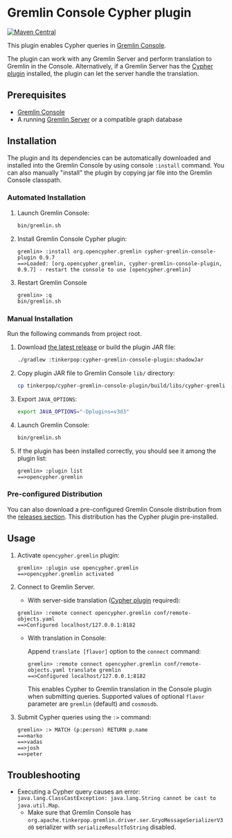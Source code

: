 # Gremlin Console Cypher plugin

[![Maven Central](https://maven-badges.herokuapp.com/maven-central/org.opencypher.gremlin/cypher-gremlin-console-plugin/badge.svg?style=shield)](https://maven-badges.herokuapp.com/maven-central/org.opencypher.gremlin/cypher-gremlin-console-plugin)

This plugin enables Cypher queries in [Gremlin Console](https://tinkerpop.apache.org/docs/current/tutorials/the-gremlin-console/).

The plugin can work with any Gremlin Server and perform translation to Gremlin in the Console. Alternatively, if a Gremlin Server has the [Cypher plugin](../cypher-gremlin-server-plugin) installed, the plugin can let the server handle the translation.

## Prerequisites

- [Gremlin Console](https://tinkerpop.apache.org/)
- A running [Gremlin Server](https://tinkerpop.apache.org/) or a compatible graph database

## Installation

The plugin and its dependencies can be automatically downloaded and installed into the Gremlin Console by using console `:install` command. You can also manually "install" the plugin by copying jar file into the Gremlin Console classpath.

### Automated Installation

1. Launch Gremlin Console:
    ```sh
    bin/gremlin.sh
    ```

1. Install Gremlin Console Cypher plugin:
    ```
    gremlin> :install org.opencypher.gremlin cypher-gremlin-console-plugin 0.9.7
    ==>Loaded: [org.opencypher.gremlin, cypher-gremlin-console-plugin, 0.9.7] - restart the console to use [opencypher.gremlin]
    ```

1. Restart Gremlin Console
    ```
    gremlin> :q
    bin/gremlin.sh
    ```

### Manual Installation

Run the following commands from project root.

1. Download [the latest release](https://github.com/opencypher/cypher-for-gremlin/releases) or build the plugin JAR file:
    ```sh
    ./gradlew :tinkerpop:cypher-gremlin-console-plugin:shadowJar
    ```
1. Copy plugin JAR file to Gremlin Console `lib/` directory:
    ```sh
    cp tinkerpop/cypher-gremlin-console-plugin/build/libs/cypher-gremlin-console-plugin-*-all.jar /path/to/gremlin-console/lib/
    ```
1. Export `JAVA_OPTIONS`:
    ```sh
    export JAVA_OPTIONS="-Dplugins=v3d3"
    ```
1. Launch Gremlin Console:
    ```sh
    bin/gremlin.sh
    ```
1. If the plugin has been installed correctly, you should see it among the plugin list:
    ```
    gremlin> :plugin list
    ==>opencypher.gremlin
    ```

### Pre-configured Distribution

You can also download a pre-configured Gremlin Console distribution from the [releases section](https://github.com/opencypher/cypher-for-gremlin/releases). This distribution has the Cypher plugin pre-installed.

## Usage

1. Activate `opencypher.gremlin` plugin:
    ```
    gremlin> :plugin use opencypher.gremlin
    ==>opencypher.gremlin activated 
    ```
1. Connect to Gremlin Server.
   * With server-side translation ([Cypher plugin](../cypher-gremlin-server-plugin) required):
    ```
    gremlin> :remote connect opencypher.gremlin conf/remote-objects.yaml
    ==>Configured localhost/127.0.0.1:8182
    ```
   * With translation in Console:

     Append `translate [flavor]` option to the `connect` command:

     ```
     gremlin> :remote connect opencypher.gremlin conf/remote-objects.yaml translate gremlin
     ==>Configured localhost/127.0.0.1:8182
     ```

     This enables Cypher to Gremlin translation in the Console plugin when submitting queries.
     Supported values of optional `flavor` parameter are `gremlin` (default) and `cosmosdb`.

1. Submit Cypher queries using the `:>` command:
   ```
   gremlin> :> MATCH (p:person) RETURN p.name
   ==>marko
   ==>vadas
   ==>josh
   ==>peter
   ```

## Troubleshooting

* Executing a Cypher query causes an error: `java.lang.ClassCastException: java.lang.String cannot be cast to java.util.Map`.
  - Make sure that Gremlin Console has `org.apache.tinkerpop.gremlin.driver.ser.GryoMessageSerializerV3d0` serializer with `serializeResultToString` disabled.
